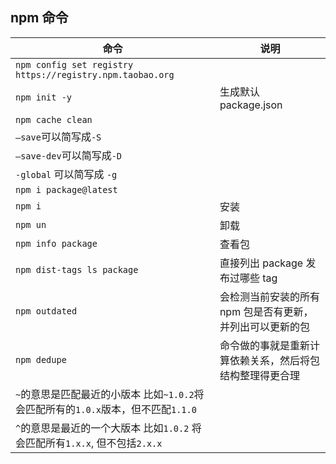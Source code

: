 ## npm 命令

| 命令                                                                               | 说明                                                      |
| ---------------------------------------------------------------------------------- | --------------------------------------------------------- |
| `npm config set registry https://registry.npm.taobao.org`                          |                                                           |
| `npm init -y`                                                                      | 生成默认 package.json                                     |
| `npm cache clean`                                                                  |                                                           |
| `–save`可以简写成`-S`                                                              |
| `–save-dev`可以简写成`-D`                                                          |
| `-global` 可以简写成 `-g`                                                          |
| `npm i package@latest`                                                             |
| `npm i`                                                                            | 安装                                                      |
| `npm un`                                                                           | 卸载                                                      |
| `npm info package`                                                                 | 查看包                                                    |
| `npm dist-tags ls package`                                                         | 直接列出 package 发布过哪些 tag                           |
| `npm outdated`                                                                     | 会检测当前安装的所有 npm 包是否有更新，并列出可以更新的包 |
| `npm dedupe`                                                                       | 命令做的事就是重新计算依赖关系，然后将包结构整理得更合理  |
| `~`的意思是匹配最近的小版本 比如`~1.0.2`将会匹配所有的`1.0.x`版本，但不匹配`1.1.0` |
| `^`的意思是最近的一个大版本 比如`1.0.2` 将会匹配所有`1.x.x`, 但不包括`2.x.x`       |
